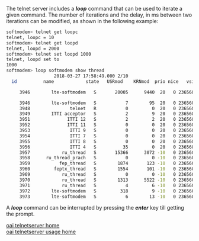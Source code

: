The telnet server includes a **_loop_** command that can be used to iterate a given command. The number of iterations and the delay, in ms between two iterations can be modified, as shown in the following example:  

```bash
softmodem> telnet get loopc
telnet, loopc = 10
softmodem> telnet get loopd
telnet, loopd = 2000
softmodem> telnet set loopd 1000
telnet, loopd set to 
1000
softmodem> loop softmodem show thread
                  2018-03-27 17:58:49.000 2/10
  id          name            state   USRmod    KRNmod  prio nice   vsize   proc pol 

     3946        lte-softmodem   S       20005      9440  20   0 236560384   2    0 other 

     3946        lte-softmodem   S           7        95  20   0 236560384   2    0 other 
     3948               telnet   R           0         0  20   0 236560384   2    0 other 
     3949        ITTI acceptor   S           2         9  20   0 236560384   2    0 other 
     3951              ITTI 12   S           2         2  20   0 236560384   7    0 other 
     3952              ITTI 11   S           0         0  20   0 236560384   0    0 other 
     3953               ITTI 9   S           0         0  20   0 236560384   1    0 other 
     3954               ITTI 7   S           0         0  20   0 236560384   7    0 other 
     3955               ITTI 8   S           0         0  20   0 236560384   7    0 other 
     3956               ITTI 4   S          35         0  20   0 236560384   2    0 other 
     3957            ru_thread   S       15366      3072 -10   0 236560384   0    2 rt: rr 
     3958      ru_thread_prach   S           0         0 -10   0 236560384   7    1 rt: fifo 
     3959           fep_thread   S        1874       123 -10   0 236560384   5    1 rt: fifo 
     3960         feptx_thread   S        1554       101 -10   0 236560384   7    1 rt: fifo 
     3969            ru_thread   S           0         0 -10   0 236560384   0    2 rt: rr 
     3970            ru_thread   S        1313      5522 -10   0 236560384   5    2 rt: rr 
     3971            ru_thread   S           4         6 -10   0 236560384   1    2 rt: rr 
     3972        lte-softmodem   S         318         9 -10   0 236560384   7    1 rt: fifo 
     3973        lte-softmodem   S           6        13 -10   0 236560384   4    1 rt: fifo 

```  
A **_loop_** command can be interrupted by pressing the  **_enter_** key till getting the  prompt. 

[oai telnetserver home](telnetsrv)  
[oai telnetserver usage home](telnetusage)